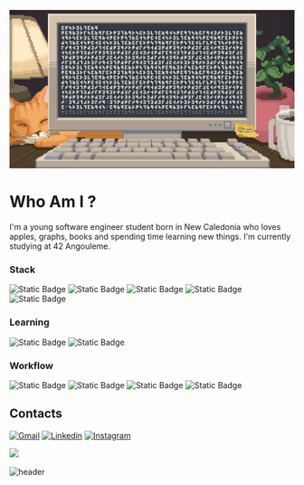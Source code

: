 ![Banner](https://github.com/tonio-chopy/tonio-chopy/blob/main/banner.gif)
 
# Who Am I ?
I'm a young software engineer student born in New Caledonia who loves apples, graphs, books and spending time learning new things. I'm currently studying at 42 Angouleme.

### Stack
![Static Badge](https://img.shields.io/badge/C-A8B9CC?style=for-the-badge&logo=c&logoColor=%23A8B9CC&labelColor=grey) ![Static Badge](https://img.shields.io/badge/python-3776AB?style=for-the-badge&logo=python&logoColor=%233776AB&labelColor=grey)
 ![Static Badge](https://img.shields.io/badge/html-E34F26?style=for-the-badge&logo=html5&logoColor=%23E34F26&labelColor=grey) ![Static Badge](https://img.shields.io/badge/css-663399?style=for-the-badge&logo=css&logoColor=%23663399&labelColor=white) ![Static Badge](https://img.shields.io/badge/git-F05032?style=for-the-badge&logo=git&logoColor=%23F05032&labelColor=grey) 

### Learning
![Static Badge](https://img.shields.io/badge/blender-E87D0D?style=for-the-badge&logo=blender&logoColor=%23E87D0D&labelColor=grey) ![Static Badge](https://img.shields.io/badge/42-000000?style=for-the-badge&logo=42&logoColor=%23000000&labelColor=white)

### Workflow
![Static Badge](https://img.shields.io/badge/obsidian-7C3AED?style=for-the-badge&logo=obsidian&logoColor=%237C3AED&labelColor=white) ![Static Badge](https://img.shields.io/badge/wezterm-4E49EE?style=for-the-badge&logo=wezterm&logoColor=%234E49EE&labelColor=white)
 ![Static Badge](https://img.shields.io/badge/neovim-57A143?style=for-the-badge&logo=neovim&logoColor=%2357A143&labelColor=grey) ![Static Badge](https://img.shields.io/badge/linux-FCC624?style=for-the-badge&logo=linux&logoColor=%23FCC624&labelColor=grey)

## Contacts
[![Gmail](https://img.shields.io/badge/Gmail-D14836?style=for-the-badge&logo=gmail&logoColor=white)](mailto:niolaualiki@gmail.com)
[![Linkedin](https://img.shields.io/badge/LinkedIn-0077B5?style=for-the-badge&logo=linkedin&logoColor=white)](https://www.linkedin.com/in/antonio-laualiki-472a33257/)
[![Instagram](https://img.shields.io/badge/Instagram-%23E4405F.svg?style=for-the-badge&logo=Instagram&logoColor=white)](https://www.instagram.com/tonio_llk)

[![](https://visitcount.itsvg.in/api?id=tonio-chopy&icon=9&color=1)](https://visitcount.itsvg.in)


![header](https://capsule-render.vercel.app/api?type=waving&color=auto&height=200&section=header&text=42-school&fontSize=90&animation=fadeIn&fontAlignY=38&desc=working%20on.&descAlignY=51&descAlign=62)
